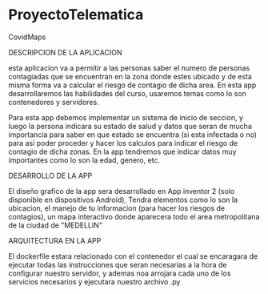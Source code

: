 # ProyectoTelematica
CovidMaps

DESCRIPCION DE LA APLICACION

esta aplicacion va a permitir a las personas saber el numero de personas contagiadas que se encuentran en la zona donde estes ubicado y de esta misma forma va a calcular el riesgo de contagio de dicha area. En esta app desarrollaremos las habilidades del curso, usaremos temas como lo son contenedores y servidores.

Para esta app debemos implementar un sistema de inicio de seccion, y luego la persona indicara su estado de salud y datos que seran de mucha importancia para saber en que estado se encuentra (si esta infectada o no) para asi poder proceder y hacer los calculos para indicar el riesgo de contagio de dicha zonas. 
En la app tendremos que indicar datos muy importantes como lo son la edad, genero, etc.

DESARROLLO DE LA APP 

El diseño grafico de la app sera desarrollado en App inventor 2 (solo disponible en dispositivos Android), Tendra elementos como lo son la ubicacion, el manejo de tu informacion (para hacer los riesgos de contagios), un mapa interactivo donde aparecera todo el area metropolitana de la ciudad de "MEDELLIN"

ARQUITECTURA EN LA APP 

El dockerfile estara relacionado con el contenedor el cual se encaragara de ejecutar todas las instrucciones que seran necesarias a la hora de configurar nuestro servidor, y ademas noa arrojara cada uno de los servicios necesarios y ejecutara nuestro archivo .py
